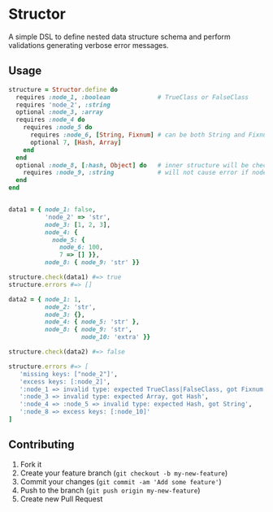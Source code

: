 # Structor

A simple DSL to define nested data structure schema and perform validations generating verbose error messages.

## Usage


```ruby
structure = Structor.define do
  requires :node_1, :boolean             # TrueClass or FalseClass
  requires 'node_2', :string
  optional :node_3, :array
  requires :node_4 do
    requires :node_5 do
      requires :node_6, [String, Fixnum] # can be both String and Fixnum
      optional 7, [Hash, Array]
    end
  end
  optional :node_8, [:hash, Object] do   # inner structure will be checked if node_8 is a Hash
    requires :node_9, :string            # will not cause error if node_8 is missing
  end
end


data1 = { node_1: false,
          'node_2' => 'str',
          node_3: [1, 2, 3],
          node_4: {
            node_5: {
              node_6: 100,
              7 => [] }},
          node_8: { node_9: 'str' }}

structure.check(data1) #=> true
structure.errors #=> []

data2 = { node_1: 1,
          node_2: 'str',
          node_3: {},
          node_4: { node_5: 'str' },
          node_8: { node_9: 'str',
                    node_10: 'extra' }}

structure.check(data2) #=> false

structure.errors #=> [
   'missing keys: ["node_2"]',
   'excess keys: [:node_2]',
   ':node_1 => invalid type: expected TrueClass|FalseClass, got Fixnum',
   ':node_3 => invalid type: expected Array, got Hash',
   ':node_4 => :node_5 => invalid type: expected Hash, got String',
   ':node_8 => excess keys: [:node_10]'
]
```

## Contributing

1. Fork it
2. Create your feature branch (`git checkout -b my-new-feature`)
3. Commit your changes (`git commit -am 'Add some feature'`)
4. Push to the branch (`git push origin my-new-feature`)
5. Create new Pull Request
